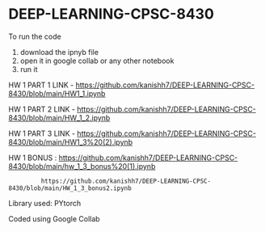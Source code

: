 # DEEP-LEARNING-CPSC-8430

To run the code
1) download the ipnyb file
2) open it in google collab or any other notebook
3) run it 

HW 1 PART 1 LINK - https://github.com/kanishh7/DEEP-LEARNING-CPSC-8430/blob/main/HW1_1.ipynb 

HW 1 PART 2 LINK - https://github.com/kanishh7/DEEP-LEARNING-CPSC-8430/blob/main/HW_1_2.ipynb

HW 1 PART 3 LINK - https://github.com/kanishh7/DEEP-LEARNING-CPSC-8430/blob/main/HW1_3%20(2).ipynb

HW 1 BONUS : https://github.com/kanishh7/DEEP-LEARNING-CPSC-8430/blob/main/hw_1_3_bonus%20(1).ipynb
             
             https://github.com/kanishh7/DEEP-LEARNING-CPSC-8430/blob/main/HW_1_3_bonus2.ipynb


Library used: PYtorch

Coded using Google Collab 
